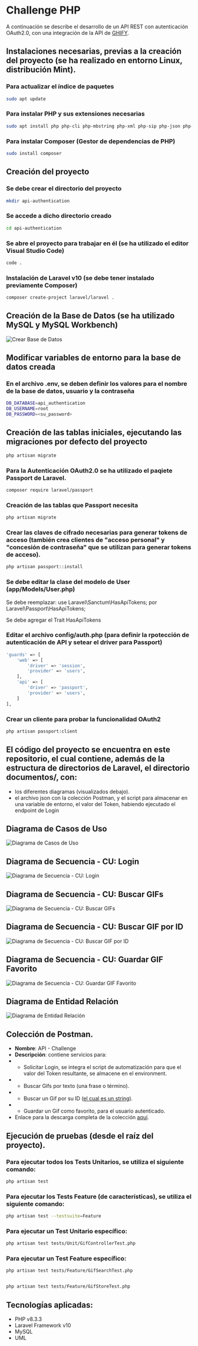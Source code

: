 # Challenge PHP
A continuación se describe el desarrollo de un API REST con autenticación OAuth2.0, con una integración de la API de [GHIFY](https://developers.giphy.com/docs/api/#quick-start-guide).

## Instalaciones necesarias, previas a la creación del proyecto (se ha realizado en entorno Linux, distribución Mint).

### Para actualizar el índice de paquetes
```bash
sudo apt update
```

### Para instalar PHP y sus extensiones necesarias
```bash
sudo apt install php php-cli php-mbstring php-xml php-sip php-json php-mysql
```

### Para instalar Composer (Gestor de dependencias de PHP)
```bash
sudo install composer
```

## Creación del proyecto

### Se debe crear el directorio del proyecto
```bash
mkdir api-authentication
```

### Se accede a dicho directorio creado
```bash
cd api-authentication
```

### Se abre el proyecto para trabajar en él (se ha utilizado el editor Visual Studio Code)
```bash
code .
```

### Instalación de Laravel v10 (se debe tener instalado previamente Composer)
```bash
composer create-project laravel/laravel .
```

## Creación de la Base de Datos (se ha utilizado MySQL y MySQL Workbench)
![Crear Base de Datos](documentos/crear_DB.png)

## Modificar variables de entorno para la base de datos creada
### En el archivo .env, se deben definir los valores para el nombre de la base de datos, usuario y la contraseña
```bash
DB_DATABASE=api_authentication
DB_USERNAME=root
DB_PASSWORD=<su_password>
```

## Creación de las tablas iniciales, ejecutando las migraciones por defecto del proyecto
```bash
php artisan migrate
```

### Para la Autenticación OAuth2.0 se ha utilizado el paqiete Passport de Laravel.
```bash
composer require laravel/passport
```

### Creación de las tablas que Passport necesita
```bash
php artisan migrate
```

### Crear las claves de cifrado necesarias para generar tokens de acceso (también crea clientes de "acceso personal" y "concesión de contraseña" que se utilizan para generar tokens de acceso).
```bash
php artisan passport::install
```

### Se debe editar la clase del modelo de User (app/Models/User.php)
Se debe reemplazar: use Laravel\Sanctum\HasApiTokens; por Laravel\Passport\HasApiTokens;

Se debe agregar el Trait HasApiTokens

### Editar el archivo config/auth.php (para definir la rpotección de autenticación de API y setear el driver para Passport)
```bash
'guards' => [
    'web' => [
        'driver' => 'session',
        'provider' => 'users',
    ],
    'api' => [
        'driver' => 'passport',
        'provider' => 'users',
    ]
],
```

### Crear un cliente para probar la funcionalidad OAuth2
```bash
php artisan passport:client
```

## El código del proyecto se encuentra en este repositorio, el cual contiene, además de la estructura de directorios de Laravel, el directorio documentos/, con:
- los diferentes diagramas (visualizados debajo).
- el archivo json con la colección Postman, y el script para almacenar en una variable de entorno, el valor del Token, habiendo ejecutado el endpoint de  Login

## Diagrama de Casos de Uso
![Diagrama de Casos de Uso](documentos/Diagrama_Casos_Uso.png)

## Diagrama de Secuencia - CU: Login
![Diagrama de Secuencia - CU: Login](documentos/Diagrama_Secuencia_Login.png)

## Diagrama de Secuencia - CU: Buscar GIFs
![Diagrama de Secuencia - CU: Buscar GIFs](documentos/Diagrama_Secuencia_Buscar_Gifs.png)

## Diagrama de Secuencia - CU: Buscar GIF por ID
![Diagrama de Secuencia - CU: Buscar GIF por ID](documentos/Diagrama_Secuencia_Buscar_Gif_por_ID.png)

## Diagrama de Secuencia - CU: Guardar GIF Favorito
![Diagrama de Secuencia - CU: Guardar GIF Favorito](documentos/Diagrama_Secuencia_Guardar_Gif_Favorito.png)

## Diagrama de Entidad Relación
![Diagrama de Entidad Relación](documentos/DER.png)

## Colección de Postman.

- **Nombre**: API - Challenge
- **Descripción**: contiene servicios para:
- - Solicitar Login, se integra el script de automatización para que el valor del Token resultante, se almacene en el environment.
- - Buscar Gifs por texto (una frase o término).
- - Buscar un Gif por su ID ([el cual es un string](https://developers.giphy.com/docs/api/endpoint#get-gif-by-id)).
- - Guardar un Gif como favorito, para el usuario autenticado.
- Enlace para la descarga completa de la colección [aquí](documentos/api-challenge.postman_collection.json).


## Ejecución de pruebas (desde el raíz del proyecto).

### Para ejecutar todos los Tests Unitarios, se utiliza el siguiente comando:
```bash
php artisan test
```

### Para ejecutar los Tests Feature (de características), se utiliza el siguiente comando:
```bash
php artisan test --testsuite=Feature
```

### Para ejecutar un Test Unitario específico:
```bash
php artisan test tests/Unit/GifControllerTest.php
```

### Para ejecutar un Test Feature específico:
```bash
php artisan test tests/Feature/GifSearchTest.php


php artisan test tests/Feature/GifStoreTest.php
```

## Tecnologías aplicadas:
- PHP v8.3.3
- Laravel Framework v10
- MySQL
- UML

